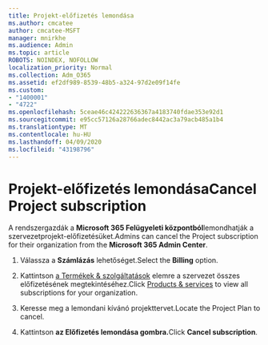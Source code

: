 ```yaml
---
title: Projekt-előfizetés lemondása
ms.author: cmcatee
author: cmcatee-MSFT
manager: mnirkhe
ms.audience: Admin
ms.topic: article
ROBOTS: NOINDEX, NOFOLLOW
localization_priority: Normal
ms.collection: Adm_O365
ms.assetid: ef2df989-8539-48b5-a324-97d2e09f14fe
ms.custom:
- "1400001"
- "4722"
ms.openlocfilehash: 5ceae46c424222636367a4183740fdae353e92d1
ms.sourcegitcommit: e95cc57126a28766adec8442ac3a79acb485a1b4
ms.translationtype: MT
ms.contentlocale: hu-HU
ms.lasthandoff: 04/09/2020
ms.locfileid: "43198796"
---
```

# <a name="cancel-project-subscription"></a><span data-ttu-id="02901-102">Projekt-előfizetés lemondása</span><span class="sxs-lookup"><span data-stu-id="02901-102">Cancel Project subscription</span></span>

<span data-ttu-id="02901-103">A rendszergazdák a **Microsoft 365 Felügyeleti központból**lemondhatják a szervezetprojekt-előfizetésüket.</span><span class="sxs-lookup"><span data-stu-id="02901-103">Admins can cancel the Project subscription for their organization from the **Microsoft 365 Admin Center**.</span></span> 

1. <span data-ttu-id="02901-104">Válassza a **Számlázás** lehetőséget.</span><span class="sxs-lookup"><span data-stu-id="02901-104">Select the **Billing** option.</span></span>

2. <span data-ttu-id="02901-105">Kattintson [a Termékek & szolgáltatások](https://admin.microsoft.com/AdminPortal/Home?adminportal=1&msCV=%2BbOQtMNsz0ei8f5z.0.36#/subscriptions) elemre a szervezet összes előfizetésének megtekintéséhez.</span><span class="sxs-lookup"><span data-stu-id="02901-105">Click [Products & services](https://admin.microsoft.com/AdminPortal/Home?adminportal=1&msCV=%2BbOQtMNsz0ei8f5z.0.36#/subscriptions) to view all subscriptions for your organization.</span></span>

3. <span data-ttu-id="02901-106">Keresse meg a lemondani kívánó projekttervet.</span><span class="sxs-lookup"><span data-stu-id="02901-106">Locate the Project Plan to cancel.</span></span>

4. <span data-ttu-id="02901-107">Kattintson **az Előfizetés lemondása gombra.**</span><span class="sxs-lookup"><span data-stu-id="02901-107">Click **Cancel subscription**.</span></span>
